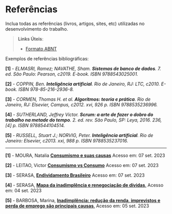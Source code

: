 # Referências

Inclua todas as referências (livros, artigos, sites, etc) utilizadas no desenvolvimento do trabalho.

> **Links Úteis**:
> - [Formato ABNT](https://www.normastecnicas.com/referencias/)

Exemplos de referências bibliográficas:

**[1]** - _ELMASRI, Ramez; NAVATHE, Sham. **Sistemas de banco de dados**. 7. ed. São Paulo: Pearson, c2019. E-book. ISBN 9788543025001._

**[2]** - _COPPIN, Ben. **Inteligência artificial**. Rio de Janeiro, RJ: LTC, c2010. E-book. ISBN 978-85-216-2936-8._

**[3]** - _CORMEN, Thomas H. et al. **Algoritmos: teoria e prática**. Rio de Janeiro, RJ: Elsevier, Campus, c2012. xvi, 926 p. ISBN 9788535236996._

**[4]** - _SUTHERLAND, Jeffrey Victor. **Scrum: a arte de fazer o dobro do trabalho na metade do tempo**. 2. ed. rev. São Paulo, SP: Leya, 2016. 236, [4] p. ISBN 9788544104514._

**[5]** - _RUSSELL, Stuart J.; NORVIG, Peter. **Inteligência artificial**. Rio de Janeiro: Elsevier, c2013. xxi, 988 p. ISBN 9788535237016._

---

**[1]** - MOURA, Natalia [**Consumismo e suas causas**](https://www.politize.com.br/consumismo-o-que-e/#:~:text=O%20consumismo%20n%C3%A3o%20tem%20uma,propaganda%20utilizadas%20por%20organiza%C3%A7%C3%B5es%20empresariais.) Acesso em: 07 set. 2023

**[2]** - LEITAO, Victor [**Consumismo vs Consumo**](https://www.idinheiro.com.br/financaspessoais/consumismo-como-evitar/) Acesso em: 07 set. 2023

**[3]** - SERASA, [**Endividamento Brasileiro**](https://www.serasa.com.br/limpa-nome-online/blog/endividamento-no-brasil/) Acesso em: 07 set. 2023

**[4]** - SERASA, [**Mapa da inadimplência e renegociação de dívidas**.](https://cdn.builder.io/o/assets%2Fb212bb18f00a40869a6cd42f77cbeefc%2Fc6acc7b004cd4828b714fcb36c92b181?alt=media&token=92c2f8b9-423a-4535-8004-f30fbdc40ff7&apiKey=b212bb18f00a40869a6cd42f77cbeefc.) Acesso em: 04 set. 2023

**[5]** - BARBOSA, Marina, [**Inadimplência: redução da renda, imprevistos e perda de emprego são principais causas**.](https://cndl.org.br/varejosa/inadimplencia-reducao-da-renda-imprevistos-e-perda-de-emprego-sao-principais-causas/.) Acesso em: 05 set. 2023
